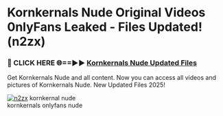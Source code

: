 # Kornkernals Nude Original Videos 0nlyFans Leaked - Files Updated! (n2zx)

<h3>🔴 CLICK HERE 🌐==►► <a href="https://tinyurl.com/52m3yx9h" rel="nofollow">Kornkernals Nude Updated Files</a></h3>

Get Kornkernals Nude and all content. Now you can access all videos and pictures of Kornkernals Nude. New Updated Files 2025!

[![n2zx](https://i.imgur.com/TnHtlc8.gif)](https://tinyurl.com/52m3yx9h)
kornkernal nude<br>
kornkernals onlyfans nude